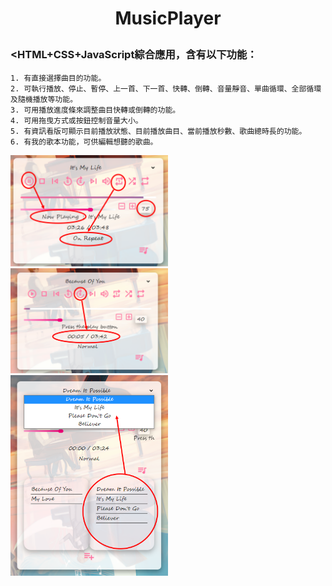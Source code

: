 # <p align="center">MusicPlayer</p>  
### <HTML+CSS+JavaScript綜合應用，含有以下功能：    
```
1. 有直接選擇曲目的功能。      
2. 可執行播放、停止、暫停、上一首、下一首、快轉、倒轉、音量靜音、單曲循環、全部循環及隨機播放等功能。         
3. 可用播放進度條來調整曲目快轉或倒轉的功能。    
4. 可用拖曳方式或按鈕控制音量大小。    
5. 有資訊看版可顯示目前播放狀態、目前播放曲目、當前播放秒數、歌曲總時長的功能。     
6. 有我的歌本功能，可供編輯想聽的歌曲。
```
  
<img src="./material/demo1.png" width="50%" />  
<img src="./material/demo2.png" width="50%" />  
<img src="./material/demo3.png" width="50%" />  
